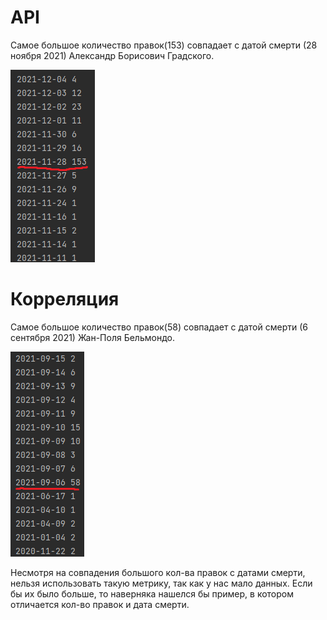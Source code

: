 # API

Самое большое количество правок(153) совпадает с датой смерти
(28 ноября 2021) Александр Борисович Градского.

![img](img/api.png)

# Корреляция

Самое большое количество правок(58) совпадает с датой смерти
(6 сентября 2021) Жан-Поля Бельмондо.

![img](img/corr.png)

Несмотря на совпадения большого кол-ва правок с датами смерти,
нельзя использовать такую метрику, так как у нас мало данных.
Если бы их было больше, то наверняка нашелся бы пример, в котором
отличается кол-во правок и дата смерти.